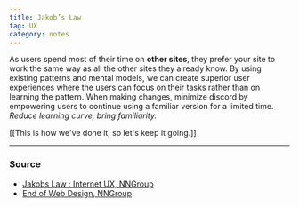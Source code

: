 ```yaml
---
title: Jakob’s Law
tag: UX
category: notes
---
```

As users spend most of their time on **other sites**, they prefer your site to work the same way as all the other sites they already know. By using existing patterns and mental models, we can create superior user experiences where the users can focus on their tasks rather than on learning the pattern. When making changes, minimize discord by empowering users to continue using a familiar version for a limited time. *Reduce learning curve, bring familiarity.*

[[This is how we've done it, so let's keep it going.]] 

--- 
### Source
- [Jakobs Law : Internet UX, NNGroup](https://www.nngroup.com/videos/jakobs-law-internet-ux/)
- [End of Web Design, NNGroup](https://www.nngroup.com/articles/end-of-web-design/)